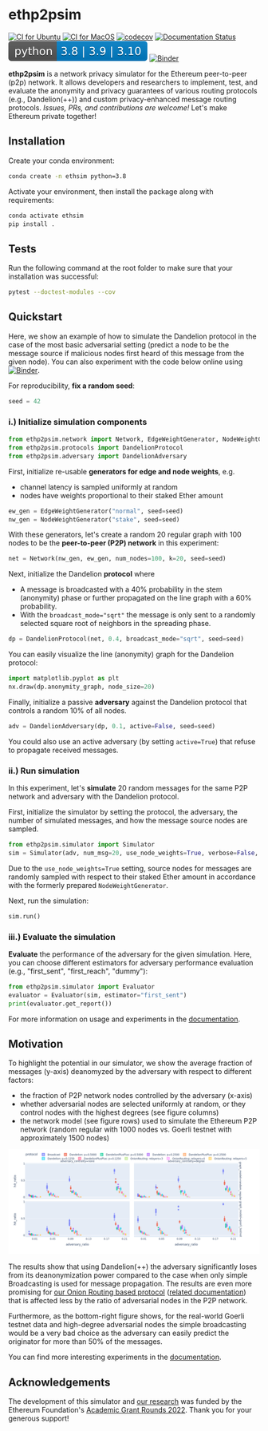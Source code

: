 # ethp2psim

[![CI for Ubuntu](https://github.com/ferencberes/ethsim/actions/workflows/ubuntu.yml/badge.svg)](https://github.com/ferencberes/ethsim/actions/workflows/ubuntu.yml)
[![CI for MacOS](https://github.com/ferencberes/ethsim/actions/workflows/macos.yml/badge.svg)](https://github.com/ferencberes/ethsim/actions/workflows/macos.yml)
[![codecov](https://codecov.io/gh/ferencberes/ethp2psim/branch/main/graph/badge.svg?token=6871LSZKSK)](https://codecov.io/gh/ferencberes/ethp2psim)
[![Documentation Status](https://readthedocs.org/projects/ethp2psim/badge/?version=latest)](https://ethp2psim.readthedocs.io/en/latest/?badge=latest)
![Python versions](pybadge.svg)
[![Binder](https://mybinder.org/badge_logo.svg)](https://mybinder.org/v2/gh/ferencberes/ethp2psim/HEAD?labpath=ipython/EthP2PSimExamples.ipynb)

**ethp2psim** is a network privacy simulator for the Ethereum peer-to-peer (p2p) network. It allows developers and researchers to implement, test, and evaluate the anonymity and privacy guarantees of various routing protocols (e.g., Dandelion(++)) and custom privacy-enhanced message routing protocols. *Issues, PRs, and contributions are welcome!* Let's make Ethereum private together!

## Installation

Create your conda environment:
```bash
conda create -n ethsim python=3.8
```

Activate your environment, then install the package along with requirements:
```bash
conda activate ethsim
pip install .
```

## Tests

Run the following command at the root folder to make sure that your installation was successful:
```bash
pytest --doctest-modules --cov
```

## Quickstart

Here, we show an example of how to simulate the Dandelion protocol in the case of the most basic adversarial setting (predict a node to be the message source if malicious nodes first heard of this message from the given node). You can also experiment with the code below online using [![Binder](https://mybinder.org/badge_logo.svg)](https://mybinder.org/v2/gh/ferencberes/ethp2psim/HEAD?labpath=EthP2PSimExamples.ipynb).

For reproducibility, **fix a random seed**:

```python
seed = 42
```

### i.) Initialize simulation components
```python
from ethp2psim.network import Network, EdgeWeightGenerator, NodeWeightGenerator
from ethp2psim.protocols import DandelionProtocol
from ethp2psim.adversary import DandelionAdversary
```

First, initialize re-usable **generators for edge and node weights**, e.g. 
   * channel latency is sampled uniformly at random
   * nodes have weights proportional to their staked Ether amount
   
```python
ew_gen = EdgeWeightGenerator("normal", seed=seed)
nw_gen = NodeWeightGenerator("stake", seed=seed)
```

With these generators, let's create a random 20 regular graph with 100 nodes to be the **peer-to-peer (P2P) network** in this experiment:
```python
net = Network(nw_gen, ew_gen, num_nodes=100, k=20, seed=seed)
```

Next, initialize the Dandelion **protocol** where 
   * A message is broadcasted with a 40% probability in the stem (anonymity) phase or further propagated on the line graph with a 60% probability.
   * With the `broadcast_mode="sqrt"` the message is only sent to a randomly selected square root of neighbors in the spreading phase.
   
```python
dp = DandelionProtocol(net, 0.4, broadcast_mode="sqrt", seed=seed)
```

You can easily visualize the line (anonymity) graph for the Dandelion protocol:
```python
import matplotlib.pyplot as plt
nx.draw(dp.anonymity_graph, node_size=20)
```

Finally, initialize a passive **adversary** against the Dandelion protocol that controls a random 10% of all nodes.
```python
adv = DandelionAdversary(dp, 0.1, active=False, seed=seed)
```
You could also use an active adversary (by setting `active=True`) that refuse to propagate received messages.

### ii.) Run simulation

In this experiment, let's **simulate** 20 random messages for the same P2P network and adversary with the Dandelion protocol.

First, initialize the simulator by setting the protocol, the adversary, the number of simulated messages, and how the message source nodes are sampled.
```python
from ethp2psim.simulator import Simulator
sim = Simulator(adv, num_msg=20, use_node_weights=True, verbose=False, seed=seed)
```
Due to the `use_node_weights=True` setting, source nodes for messages are randomly sampled with respect to their staked Ether amount in accordance with the formerly prepared `NodeWeightGenerator`.

Next, run the simulation:
```python
sim.run()
```

### iii.) Evaluate the simulation

**Evaluate** the performance of the adversary for the given simulation. Here, you can choose different estimators for adversary performance evaluation (e.g., "first_sent", "first_reach", "dummy"):
```python
from ethp2psim.simulator import Evaluator
evaluator = Evaluator(sim, estimator="first_sent")
print(evaluator.get_report())
```

For more information on usage and experiments in the [documentation](https://ethp2psim.readthedocs.io/en/latest/?badge=latest).

## Motivation

To highlight the potential in our simulator, we show the average fraction of messages (y-axis) deanomyzed by the adversary with respect to different factors:

* the fraction of P2P network nodes controlled by the adversary (x-axis)
* whether adversarial nodes are selected uniformly at random, or they control nodes with the highest degrees (see figure columns)
* the network model (see figure rows) used to simulate the Ethereum P2P network (random regular with 1000 nodes vs. Goerli testnet with approximately 1500 nodes) 

![motivation_figure](figures/passive_adversary_centrality_hit_ratio.png)

The results show that using Dandelion(++) the adversary significantly loses from its deanonymization power compared to the case when only simple Broadcasting is used for message propagation. The results are even more promising for [our Onion Routing based protocol](https://info.ilab.sztaki.hu/~kdomokos/OnionRoutingP2PEthereumPrivacy.pdf) ([related documentation](https://ethp2psim.readthedocs.io/en/latest/onion_routing.html)) that is affected less by the ratio of adversarial nodes in the P2P network.

Furthermore, as the bottom-right figure shows, for the real-world Goerli testnet data and high-degree adversarial nodes the simple broadcasting would be a very bad choice as the adversary can easily predict the originator for more than 50% of the messages.

You can find more interesting experiments in the [documentation](https://ethp2psim.readthedocs.io/en/latest/experiments.html).

## Acknowledgements

The development of this simulator and [our research](https://info.ilab.sztaki.hu/~kdomokos/OnionRoutingP2PEthereumPrivacy.pdf) was funded by the Ethereum Foundation's [Academic Grant Rounds 2022](https://blog.ethereum.org/2022/07/29/academic-grants-grantee-announce). 
Thank you for your generous support!